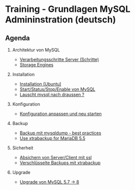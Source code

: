 # Training - Grundlagen MySQL Admininstration (deutsch)  

## Agenda 

  1. Architektur von MySQL 
     * [Verarbeitungsschritte Server (Schritte)](/performance/mysql-server-architecture.md)
     * [Storage Engines](/basics/storage-engines.md) 

  1. Installation 
     * [Installation (Ubuntu)](installation-ubuntu.md)
     * [Start/Status/Stop/Enable von MySQL](start-stop-enable.md)
     * [Lauscht mysql nach draussen ?](/installation/listening-where.md)

  1. Konfiguration 
     * [Konfiguration anpassen und neu starten]()

  1. Backup
     * [Backup mit mysqldump - best practices](backup-restore/mysqldump.md) 
     * [Use xtrabackup for MariaDB 5.5](backup-restore/xtrabackup-for-mariadb-5-5.md)
   
  1. Sicherheit
     * [Absichern von Server/Client mit ssl](security/ssl.md) 
     * [Verschlüsselte Backups mit xtrabackup](backups/xtrabackup-encrypted.md) 
  
  1. Upgrade 
     * [Upgrade von MySQL 5.7 -> 8](upgrade/mysql-5-7-to-8.md)

    
